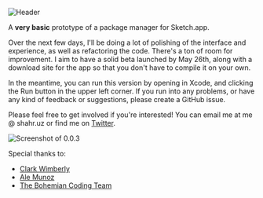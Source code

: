 ![Header](https://i.cloudup.com/XTLlL1-Stt-3000x3000.png)

A __very basic__ prototype of a package manager for Sketch.app.

Over the next few days, I'll be doing a lot of polishing of the interface and experience, as well as refactoring the code. There's a ton of room for improvement. I aim to have a solid beta launched by May 26th, along with a download site for the app so that you don't have to compile it on your own.

In the meantime, you can run this version by opening in Xcode, and clicking the Run button in the upper left corner. If you run into any problems, or have any kind of feedback or suggestions, please create a GitHub issue.

Please feel free to get involved if you're interested! You can email me at me @ shahr.uz or find me on [Twitter](http://twitter.com/shahruz).

![Screenshot of 0.0.3](https://i.cloudup.com/oAmTTNfpl0-3000x3000.png)

Special thanks to:
* [Clark Wimberly](http://twitter.com/clarklab)
* [Ale Munoz](http://github.com/sketchplugins)
* [The Bohemian Coding Team](https://twitter.com/bohemiancoding)

